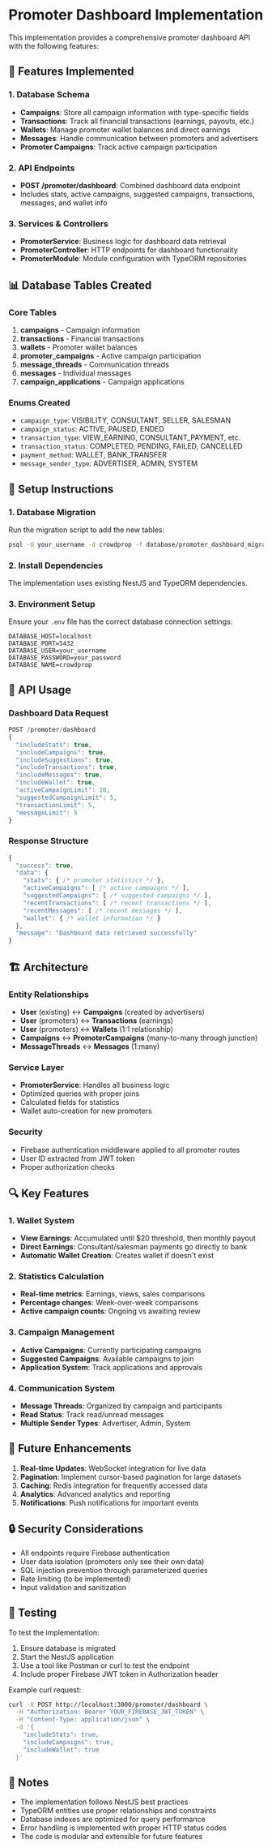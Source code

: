 # Promoter Dashboard Implementation

This implementation provides a comprehensive promoter dashboard API with the following features:

## 🚀 Features Implemented

### 1. Database Schema

- **Campaigns**: Store all campaign information with type-specific fields
- **Transactions**: Track all financial transactions (earnings, payouts, etc.)
- **Wallets**: Manage promoter wallet balances and direct earnings
- **Messages**: Handle communication between promoters and advertisers
- **Promoter Campaigns**: Track active campaign participation

### 2. API Endpoints

- **POST /promoter/dashboard**: Combined dashboard data endpoint
- Includes stats, active campaigns, suggested campaigns, transactions, messages, and wallet info

### 3. Services & Controllers

- **PromoterService**: Business logic for dashboard data retrieval
- **PromoterController**: HTTP endpoints for dashboard functionality
- **PromoterModule**: Module configuration with TypeORM repositories

## 📊 Database Tables Created

### Core Tables

1. **campaigns** - Campaign information
2. **transactions** - Financial transactions
3. **wallets** - Promoter wallet balances
4. **promoter_campaigns** - Active campaign participation
5. **message_threads** - Communication threads
6. **messages** - Individual messages
7. **campaign_applications** - Campaign applications

### Enums Created

- `campaign_type`: VISIBILITY, CONSULTANT, SELLER, SALESMAN
- `campaign_status`: ACTIVE, PAUSED, ENDED
- `transaction_type`: VIEW_EARNING, CONSULTANT_PAYMENT, etc.
- `transaction_status`: COMPLETED, PENDING, FAILED, CANCELLED
- `payment_method`: WALLET, BANK_TRANSFER
- `message_sender_type`: ADVERTISER, ADMIN, SYSTEM

## 🔧 Setup Instructions

### 1. Database Migration

Run the migration script to add the new tables:

```bash
psql -U your_username -d crowdprop -f database/promoter_dashboard_migration.sql
```

### 2. Install Dependencies

The implementation uses existing NestJS and TypeORM dependencies.

### 3. Environment Setup

Ensure your `.env` file has the correct database connection settings:

```
DATABASE_HOST=localhost
DATABASE_PORT=5432
DATABASE_USER=your_username
DATABASE_PASSWORD=your_password
DATABASE_NAME=crowdprop
```

## 📡 API Usage

### Dashboard Data Request

```typescript
POST /promoter/dashboard
{
  "includeStats": true,
  "includeCampaigns": true,
  "includeSuggestions": true,
  "includeTransactions": true,
  "includeMessages": true,
  "includeWallet": true,
  "activeCampaignLimit": 10,
  "suggestedCampaignLimit": 5,
  "transactionLimit": 5,
  "messageLimit": 5
}
```

### Response Structure

```typescript
{
  "success": true,
  "data": {
    "stats": { /* promoter statistics */ },
    "activeCampaigns": [ /* active campaigns */ ],
    "suggestedCampaigns": [ /* suggested campaigns */ ],
    "recentTransactions": [ /* recent transactions */ ],
    "recentMessages": [ /* recent messages */ ],
    "wallet": { /* wallet information */ }
  },
  "message": "Dashboard data retrieved successfully"
}
```

## 🏗️ Architecture

### Entity Relationships

- **User** (existing) ↔ **Campaigns** (created by advertisers)
- **User** (promoters) ↔ **Transactions** (earnings)
- **User** (promoters) ↔ **Wallets** (1:1 relationship)
- **Campaigns** ↔ **PromoterCampaigns** (many-to-many through junction)
- **MessageThreads** ↔ **Messages** (1:many)

### Service Layer

- **PromoterService**: Handles all business logic
- Optimized queries with proper joins
- Calculated fields for statistics
- Wallet auto-creation for new promoters

### Security

- Firebase authentication middleware applied to all promoter routes
- User ID extracted from JWT token
- Proper authorization checks

## 🔍 Key Features

### 1. Wallet System

- **View Earnings**: Accumulated until $20 threshold, then monthly payout
- **Direct Earnings**: Consultant/salesman payments go directly to bank
- **Automatic Wallet Creation**: Creates wallet if doesn't exist

### 2. Statistics Calculation

- **Real-time metrics**: Earnings, views, sales comparisons
- **Percentage changes**: Week-over-week comparisons
- **Active campaign counts**: Ongoing vs awaiting review

### 3. Campaign Management

- **Active Campaigns**: Currently participating campaigns
- **Suggested Campaigns**: Available campaigns to join
- **Application System**: Track applications and approvals

### 4. Communication System

- **Message Threads**: Organized by campaign and participants
- **Read Status**: Track read/unread messages
- **Multiple Sender Types**: Advertiser, Admin, System

## 🚧 Future Enhancements

1. **Real-time Updates**: WebSocket integration for live data
2. **Pagination**: Implement cursor-based pagination for large datasets
3. **Caching**: Redis integration for frequently accessed data
4. **Analytics**: Advanced analytics and reporting
5. **Notifications**: Push notifications for important events

## 🔒 Security Considerations

- All endpoints require Firebase authentication
- User data isolation (promoters only see their own data)
- SQL injection prevention through parameterized queries
- Rate limiting (to be implemented)
- Input validation and sanitization

## 🧪 Testing

To test the implementation:

1. Ensure database is migrated
2. Start the NestJS application
3. Use a tool like Postman or curl to test the endpoint
4. Include proper Firebase JWT token in Authorization header

Example curl request:

```bash
curl -X POST http://localhost:3000/promoter/dashboard \
  -H "Authorization: Bearer YOUR_FIREBASE_JWT_TOKEN" \
  -H "Content-Type: application/json" \
  -d '{
    "includeStats": true,
    "includeCampaigns": true,
    "includeWallet": true
  }'
```

## 📝 Notes

- The implementation follows NestJS best practices
- TypeORM entities use proper relationships and constraints
- Database indexes are optimized for query performance
- Error handling is implemented with proper HTTP status codes
- The code is modular and extensible for future features

